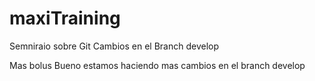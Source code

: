 # maxiTraining
Semniraio sobre Git
Cambios en el Branch develop

Mas bolus
Bueno estamos haciendo mas cambios en el branch develop
